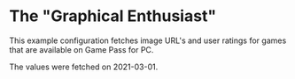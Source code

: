 # The "Graphical Enthusiast"

This example configuration fetches image URL's and user ratings for games that are available on Game Pass for PC.

The values were fetched on 2021-03-01.